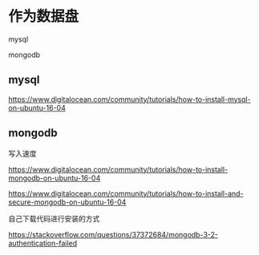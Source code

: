 # 作为数据盘 

mysql 

mongodb 

## mysql

https://www.digitalocean.com/community/tutorials/how-to-install-mysql-on-ubuntu-16-04


## mongodb  

写入速度  

https://www.digitalocean.com/community/tutorials/how-to-install-mongodb-on-ubuntu-16-04 

https://www.digitalocean.com/community/tutorials/how-to-install-and-secure-mongodb-on-ubuntu-16-04 

自己下载代码进行安装的方式  


https://stackoverflow.com/questions/37372684/mongodb-3-2-authentication-failed  

